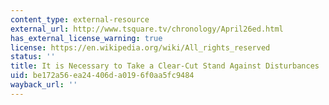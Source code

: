 ```yaml
---
content_type: external-resource
external_url: http://www.tsquare.tv/chronology/April26ed.html
has_external_license_warning: true
license: https://en.wikipedia.org/wiki/All_rights_reserved
status: ''
title: It is Necessary to Take a Clear-Cut Stand Against Disturbances
uid: be172a56-ea24-406d-a019-6f0aa5fc9484
wayback_url: ''
---
```

